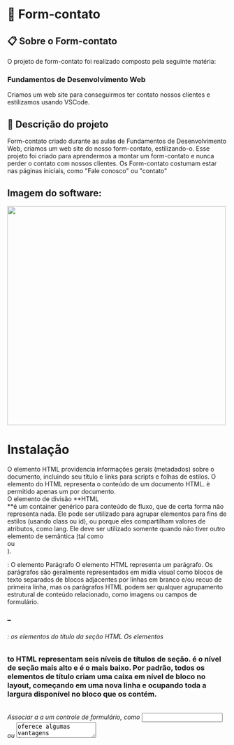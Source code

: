 # 🚀 Form-contato

## 📋 Sobre o Form-contato

O projeto de form-contato foi realizado composto pela seguinte matéria:

### Fundamentos de Desenvolvimento Web
Criamos um web site para conseguirmos ter contato nossos clientes e estilizamos usando VSCode.

## 📄 Descrição do projeto
Form-contato criado durante as aulas de Fundamentos de Desenvolvimento Web, criamos um web site do nosso form-contato, estilizando-o. Esse projeto foi criado para aprendermos a montar um form-contato e nunca perder o contato com nossos clientes. Os Form-contato costumam estar nas páginas iniciais, como "Fale conosco" ou "contato"

## Imagem do software:
<img src= "(img.png)" width = "500">

# Instalação
<head>
O elemento HTML <head> providencia informações gerais (metadados) sobre o documento, incluindo seu título e links para scripts e folhas de estilos.

<body>
O elemento <body> do HTML representa o conteúdo de um documento HTML. è permitido apenas um <body> por documento.

<div>
O elemento de divisão **HTML <div> **é um container genérico para conteúdo de fluxo, que de certa forma não representa nada. Ele pode ser utilizado para agrupar elementos para fins de estilos (usando class ou id), ou porque eles compartilham valores de atributos, como lang. Ele deve ser utilizado somente quando não tiver outro elemento de semântica (tal como <article> ou <nav>).

<p>: 
O elemento Parágrafo
O elemento HTML representa um parágrafo. Os parágrafos são geralmente representados em mídia visual como blocos de texto separados de blocos adjacentes por linhas em branco e/ou recuo de primeira linha, mas os parágrafos HTML podem ser qualquer agrupamento estrutural de conteúdo relacionado, como imagens ou campos de formulário.<p> 

<h1>–<h6>: os elementos do título da seção HTML
Os elementos <h1>to HTML representam seis níveis de títulos de seção. é o nível de seção mais alto e é o mais baixo. Por padrão, todos os elementos de título criam uma caixa em nível de bloco no layout, começando em uma nova linha e ocupando toda a largura disponível no bloco que os contém.<h6> <h1><h6>

Associar a <label>a um controle de formulário, como <input>ou <textarea>oferece algumas vantagens importantes:

O texto do rótulo não está apenas associado visualmente à entrada de texto correspondente; ele também está programaticamente associado a ele. Isso significa que, por exemplo, um leitor de tela lerá o rótulo quando o usuário estiver focado na entrada do formulário, facilitando para um usuário de tecnologia assistiva entender quais dados devem ser inseridos.
Quando um usuário clica ou toca/toca em um rótulo, o navegador passa o foco para sua entrada associada (o evento resultante também é gerado para a entrada). Essa maior área de acerto para focar a entrada oferece uma vantagem para qualquer pessoa que tente ativá-la – incluindo aqueles que usam um dispositivo com tela sensível ao toque.
Para associar explicitamente um <label>elemento a um <input>elemento, primeiro você precisa adicionar o idatributo ao <input>elemento. Em seguida, você adiciona o foratributo ao <label>elemento, onde o valor de foré igual ao iddo <input>elemento.

<input>
O modo como um <input>funciona varia consideravelmente dependendo do valor de seu typeatributo, portanto, os diferentes tipos são abordados em suas próprias páginas de referência separadas. Caso este atributo não seja especificado, o tipo padrão adotado é text.

## 🛠️ Tecnologias  
* HTML
* CSS
### 🔧 Ferramentas
* VSCODE
* GitHub

### 📁 linguagens usadas
* git clone
* git add .
* git commit -m ""
* git push
* git status

### Sites Utilizados
* Zendesc.com
* loopnerd.com
* alura.com

### Autores
* Geovana Aparecida 
* Thaynara 
* Ana Laura 